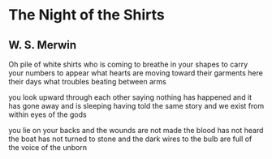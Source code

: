 # The Night of the Shirts
## W. S. Merwin
Oh pile of white shirts who is coming
to breathe in your shapes to carry your numbers
to appear
what hearts
are moving toward their garments here
their days
what troubles beating between arms

you look upward through
each other saying nothing has happened
and it has gone away and is sleeping
having told the same story
and we exist from within
eyes of the gods

you lie on your backs
and the wounds are not made
the blood has not heard
the boat has not turned to stone
and the dark wires to the bulb
are full of the voice of the unborn